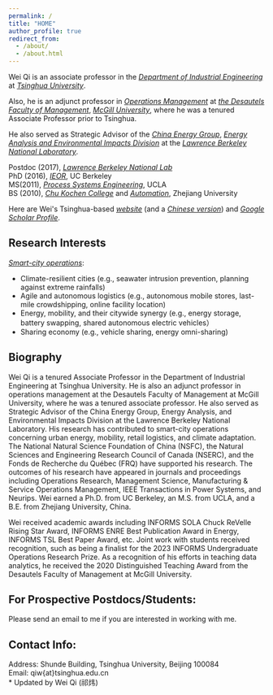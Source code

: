 ```yaml
---
permalink: /
title: "HOME"
author_profile: true
redirect_from: 
  - /about/
  - /about.html
---
```


Wei Qi is an associate professor in the _[Department of Industrial Engineering](https://www.ie.tsinghua.edu.cn/eng/)_ at _[Tsinghua University](https://www.tsinghua.edu.cn/en/)_.   

Also, he is an adjunct professor in *[Operations Management](https://www.mcgill.ca/desautels/research/specializations/operations-management)* at *[the Desautels Faculty of Management](https://www.mcgill.ca/desautels/)*, _[McGill University](https://www.mcgill.ca/)_, where he was a tenured ​  Associate Professor prior to Tsinghua.   

​He also served as Strategic Advisor of the _[China Energy Group](https://international.lbl.gov/china-energy-program)_, _[Energy Analysis and Environmental Impacts Division](https://energyanalysis.lbl.gov/)_ at the _[Lawrence Berkeley National Laboratory](https://www.lbl.gov/)_. 

Postdoc (2017), _[Lawrence Berkeley National Lab](https://www.lbl.gov/)_  
PhD (2016), _[IEOR](https://ieor.berkeley.edu/)_, UC Berkeley    
MS(2011), _[Process Systems Engineering](https://www.chemeng.ucla.edu/about/)_, UCLA   
BS (2010), _[Chu Kochen College](http://ckc.zju.edu.cn/ckcen/_t1906/main.psp)_ and _[Automation](http://www.cse.zju.edu.cn/english/main.psp)_, Zhejiang University

Here are Wei's Tsinghua-based _[website](https://www.ie.tsinghua.edu.cn/eng/info/1017/1809.htm)_ (and a _[Chinese version](https://www.ie.tsinghua.edu.cn/info/1051/2418.htm)_) and _[Google Scholar Profile](https://scholar.google.com/citations?user=KbKisy0AAAAJ&hl=en)_.  

Research Interests
---
_[Smart-city operations](https://webvpn.tsinghua.edu.cn/login)_:
* Climate-resilient cities (e.g., seawater intrusion prevention, planning against extreme rainfalls)
* Agile and autonomous logistics  (e.g., autonomous mobile stores, last-mile crowdshipping, online facility location)
* Energy, mobility, and their citywide synergy (e.g., energy storage, battery swapping, shared autonomous electric vehicles）
* Sharing economy (e.g., vehicle sharing,  energy omni-sharing)

Biography
---
Wei Qi is a tenured Associate Professor in the Department of Industrial Engineering at Tsinghua University. He is also an adjunct professor in operations management at the Desautels Faculty of Management at McGill University, where he was a tenured associate professor. He also served as Strategic Advisor of the China Energy Group, Energy Analysis, and Environmental Impacts Division at the Lawrence Berkeley National Laboratory. His research has contributed to smart-city operations concerning urban energy, mobility, retail logistics, and climate adaptation.  The National Natural Science Foundation of China (NSFC), the Natural Sciences and Engineering Research Council of Canada (NSERC), and the Fonds de Recherche du Québec (FRQ) have supported his research. The outcomes of his research have appeared in journals and proceedings including Operations Research, Management Science, Manufacturing & Service Operations Management, IEEE Transactions in Power Systems, and Neurips. Wei earned a Ph.D. from UC Berkeley, an M.S. from UCLA, and a B.E. from Zhejiang University, China.

Wei received academic awards including INFORMS SOLA Chuck ReVelle Rising Star Award, INFORMS ENRE Best Publication Award in Energy, INFORMS TSL Best Paper Award, etc. Joint work with students received recognition, such as being a finalist for the 2023 INFORMS Undergraduate Operations Research Prize. As a recognition of his efforts in teaching data analytics, he received the 2020 Distinguished Teaching Award from the Desautels Faculty of Management at McGill University.

For Prospective Postdocs/Students:
---
Please send an email to me if you are interested in working with me.  ​

Contact Info:  ​​
---
Address: Shunde Building, Tsinghua University, Beijing 100084                       
​Email: qiw{at}tsinghua.edu.cn                        
                                                                                                     * Updated by Wei Qi (祁炜)
